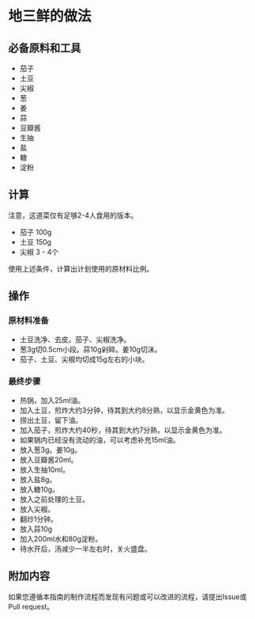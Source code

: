 # 地三鲜的做法

## 必备原料和工具

* 茄子
* 土豆
* 尖椒
* 葱
* 姜
* 蒜
* 豆瓣酱
* 生抽
* 盐
* 糖
* 淀粉

## 计算

注意，这道菜仅有足够2-4人食用的版本。

* 茄子 100g
* 土豆 150g
* 尖椒 3 - 4个

使用上述条件，计算出计划使用的原材料比例。

## 操作

### 原材料准备

* 土豆洗净、去皮。茄子、尖椒洗净。
* 葱3g切0.5cm小段。蒜10g剁碎。姜10g切沫。
* 茄子、土豆、尖椒均切成15g左右的小块。

### 最终步骤

* 热锅，加入25ml油。
* 加入土豆，煎炸大约3分钟，待其到大约8分熟，以显示金黄色为准。
* 捞出土豆，留下油。
* 加入茄子，煎炸大约40秒，待其到大约7分熟，以显示金黄色为准。
* 如果锅内已经没有流动的油，可以考虑补充15ml油。
* 放入葱3g。姜10g。
* 放入豆瓣酱20ml。
* 放入生抽10ml。
* 放入盐8g。
* 放入糖10g。
* 放入之前处理的土豆。
* 放入尖椒。
* 翻炒1分钟。
* 放入蒜10g
* 加入200ml水和80g淀粉。
* 待水开后，汤减少一半左右时，关火盛盘。

## 附加内容

如果您遵循本指南的制作流程而发现有问题或可以改进的流程，请提出Issue或Pull request。
